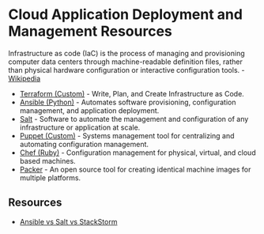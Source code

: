 # Cloud Application Deployment and Management Resources

Infrastructure as code (IaC) is the process of managing and provisioning computer data centers through machine-readable definition files, rather than physical hardware configuration or interactive configuration tools. - [Wikipedia](https://en.wikipedia.org/wiki/Infrastructure_as_Code)

* [Terraform (Custom)](https://www.terraform.io/) - Write, Plan, and Create Infrastructure as Code.
* [Ansible (Python)](https://www.ansible.com/) - Automates software provisioning, configuration management, and application deployment.
* [Salt](https://github.com/saltstack/salt) - Software to automate the management and configuration of any infrastructure or application at scale.
* [Puppet (Custom)](https://puppet.com/) - Systems management tool for centralizing and automating configuration management.
* [Chef (Ruby)](https://www.chef.io/) - Configuration management for physical, virtual, and cloud based machines.
* [Packer](https://www.packer.io/) - An open source tool for creating identical machine images for multiple platforms.

## Resources

* [Ansible vs Salt vs StackStorm](https://medium.com/@anthonypjshaw/ansible-v-s-salt-saltstack-v-s-stackstorm-3d8f57149368)
